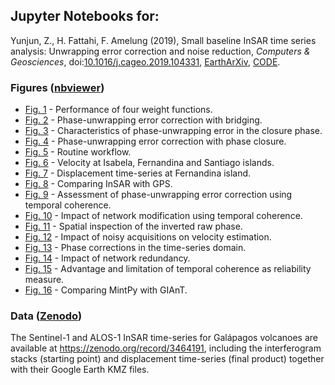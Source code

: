 ## Jupyter Notebooks for:

Yunjun, Z., H. Fattahi, F. Amelung (2019), Small baseline InSAR time series analysis: Unwrapping error correction and noise reduction, _Computers & Geosciences_, doi:[10.1016/j.cageo.2019.104331](https://doi.org/10.1016/j.cageo.2019.104331), [EarthArXiv](https://eartharxiv.org/9sz6m/), [CODE](https://github.com/insarlab/MintPy).

### Figures ([nbviewer](https://nbviewer.jupyter.org/github/geodesymiami/Yunjun_et_al-2019-MintPy/tree/master/))  

+ [Fig. 1](https://nbviewer.jupyter.org/github/geodesymiami/Yunjun_et_al-2019-MintPy/blob/master/Fig_01_S02_S12_S13_sim_weightFunc.ipynb) - Performance of four weight functions.
+ [Fig. 2](https://nbviewer.jupyter.org/github/geodesymiami/Yunjun_et_al-2019-MintPy/blob/master/Fig_02_S03_sim_bridging.ipynb) - Phase-unwrapping error correction with bridging.
+ [Fig. 3](https://nbviewer.jupyter.org/github/geodesymiami/Yunjun_et_al-2019-MintPy/blob/master/Fig_03_closurePhase_stat.ipynb) - Characteristics of phase-unwrapping error in the closure phase.
+ [Fig. 4](https://nbviewer.jupyter.org/github/geodesymiami/Yunjun_et_al-2019-MintPy/blob/master/Fig_04_sim_phaseClosure.ipynb) - Phase-unwrapping error correction with phase closure.
+ [Fig. 5](https://nbviewer.jupyter.org/github/insarlab/MintPy-tutorial/blob/master/docs/smallbaselineApp_workflow.png) - Routine workflow.
+ [Fig. 6](https://nbviewer.jupyter.org/github/geodesymiami/Yunjun_et_al-2019-MintPy/blob/master/Fig_06_velocity_GalapagosSenDT128.ipynb) - Velocity at Isabela, Fernandina and Santiago islands.
+ [Fig. 7](https://nbviewer.jupyter.org/github/geodesymiami/Yunjun_et_al-2019-MintPy/blob/master/Fig_07_timeseries_FernandinaSenDT128.ipynb) - Displacement time-series at Fernandina island.
+ [Fig. 8](https://nbviewer.jupyter.org/github/geodesymiami/Yunjun_et_al-2019-MintPy/blob/master/Fig_08_S06_InSAR_vs_GPS.ipynb) - Comparing InSAR with GPS.
+ [Fig. 9](https://nbviewer.jupyter.org/github/geodesymiami/Yunjun_et_al-2019-MintPy/blob/master/Fig_09_unwrapError_GalapagosSenDT128.ipynb) - Assessment of phase-unwrapping error correction using temporal coherence.
+ [Fig. 10](https://nbviewer.jupyter.org/github/geodesymiami/Yunjun_et_al-2019-MintPy/blob/master/Fig_10_cohNetModify_tempCoh.ipynb) - Impact of network modification using temporal coherence.
+ [Fig. 11](https://nbviewer.jupyter.org/github/geodesymiami/Yunjun_et_al-2019-MintPy/blob/master/Fig_11_netInv_decorNoiseFilter.ipynb) - Spatial inspection of the inverted raw phase.
+ [Fig. 12](https://nbviewer.jupyter.org/github/geodesymiami/Yunjun_et_al-2019-MintPy/blob/master/Fig_12_S07_noisyAcquisition_residualPhase.ipynb) - Impact of noisy acquisitions on velocity estimation.
+ [Fig. 13](https://nbviewer.jupyter.org/github/geodesymiami/Yunjun_et_al-2019-MintPy/blob/master/Fig_13_phaseCorrection_timeseries.ipynb) - Phase corrections in the time-series domain.
+ [Fig. 14](https://nbviewer.jupyter.org/github/geodesymiami/Yunjun_et_al-2019-MintPy/blob/master/Fig_14_S08_network_redundancy.ipynb) - Impact of network redundancy.
+ [Fig. 15](https://nbviewer.jupyter.org/github/geodesymiami/Yunjun_et_al-2019-MintPy/blob/master/Fig_15_tempCoh_limits.ipynb) - Advantage and limitation of temporal coherence as reliability measure.
+ [Fig. 16](https://nbviewer.jupyter.org/github/geodesymiami/Yunjun_et_al-2019-MintPy/blob/master/Fig_16_S09_MintPy_vs_GIAnT.ipynb) - Comparing MintPy with GIAnT.

### Data ([Zenodo](https://zenodo.org/record/3464191))

The Sentinel-1 and ALOS-1 InSAR time-series for Galápagos volcanoes are available at https://zenodo.org/record/3464191, including the interferogram stacks (starting point) and displacement time-series (final product) together with their Google Earth KMZ files.
